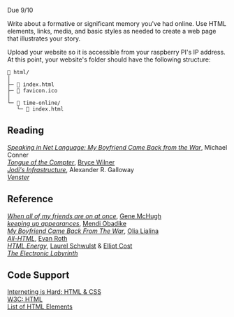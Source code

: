 Due 9/10

Write about a formative or significant memory you've had online. Use HTML elements, links, media, and basic styles as needed to create a web page that illustrates your story.

Upload your website so it is accessible from your raspberry PI's IP address. At this point, your website's folder should have the following structure:

```
📂 html/
│
├─ 📄 index.html 
├─ 🌸 favicon.ico 
│
└─ 📂 time-online/
   └─ 📄 index.html
```

## Reading
[*Speaking in Net Language: My Boyfriend Came Back from the War*](https://rhizome.org/editorial/2016/nov/10/my-boyfriend-came-back-from-the-war/), Michael Conner \
[*Tongue of the Compter*](https://www.are.na/editorial/tongue-of-the-computer), [Bryce Wilner](https://brycewilner.com/) \
[*Jodi's Infrastructure*](https://www.e-flux.com/journal/74/59810/jodi-s-infrastructure/), Alexander R. Galloway \
[*Venster*](https://harm.work/writing/venster)


## Reference
[*When all of my friends are on at once*](https://allmyfriendsatonce.com), [Gene McHugh](https://night.house/) \
[*keeping up appearances*](http://blacknetart.com/keepingupappearances.html), [Mendi Obadike](http://blacknetart.com/) \
[*My Boyfriend Came Back From The War*](http://www.teleportacia.org/war/), [Olia Lialina](http://art.teleportacia.org/) \
[*All-HTML*](https://web.archive.org/web/20240610175823/https://all-html.net/), [Evan Roth](https://www.evan-roth.com/~/shows#hemisphere=east&ratio=0.177&strand=35) \
[*HTML Energy*](https://html.energy/), [Laurel Schwulst](https://laurelschwulst.com/) & [Elliot Cost](https://elliott.computer/) \
[*The Electronic Labyrinth*](http://www2.iath.virginia.edu/elab/elab.html)

## Code Support
[Interneting is Hard: HTML & CSS](https://internetingishard.netlify.app/html-and-css/) \
[W3C: HTML](https://www.w3schools.com/html/default.asp) \
[List of HTML Elements](https://developer.mozilla.org/en-US/docs/Web/HTML/Element)
